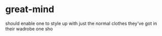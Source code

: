 # great-mind
should enable one to style up with just the normal clothes they've got in their wadrobe
one sho
